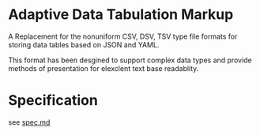 Adaptive Data Tabulation Markup
===============================

A Replacement for the nonuniform CSV, DSV, TSV type file formats for storing data tables based on JSON and YAML.

This format has been desgined to support complex data types and provide methods of presentation for elexclent text base readablity.


Specification
=============

see [spec.md](https://github.com/alphaomega-technology/JSOT/blob/master/spec.md)